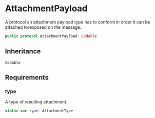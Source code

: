 # AttachmentPayload

A protocol an attachment payload type has to conform in order it can be
attached to/exposed on the message.

``` swift
public protocol AttachmentPayload: Codable 
```

## Inheritance

`Codable`

## Requirements

### type

A type of resulting attachment.

``` swift
static var type: AttachmentType 
```
